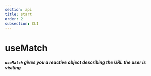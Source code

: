 ```yaml
---
section: api
title: start
order: 2
subsection: CLI
---
```


# useMatch

##### `useMatch` gives you a reactive object describing the URL the user is visiting
